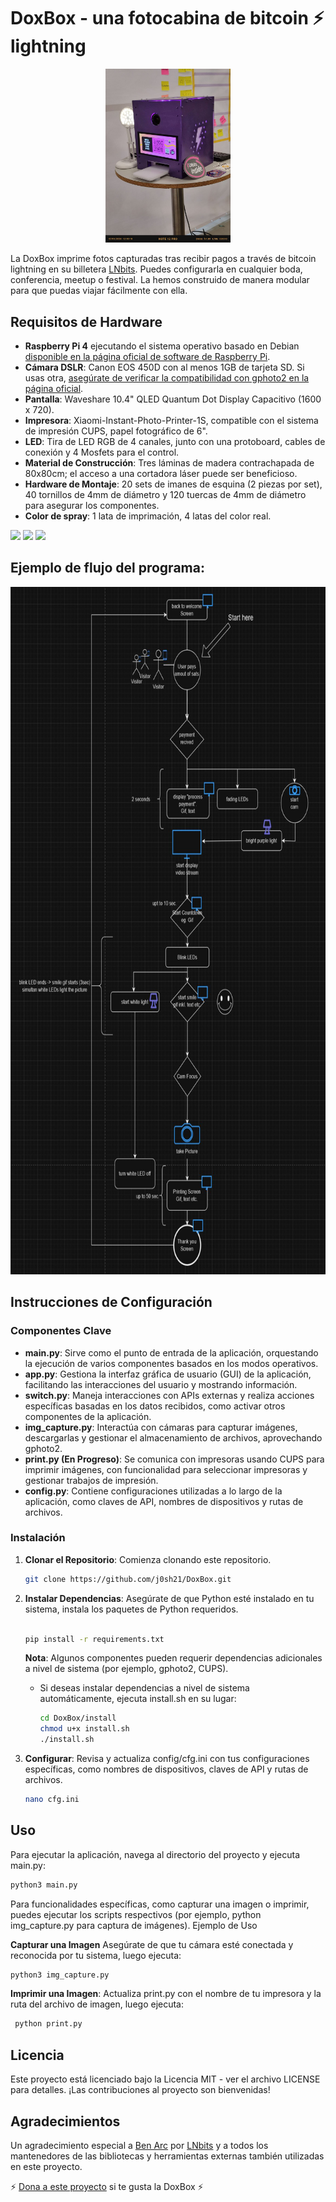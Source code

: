 
# DoxBox - una fotocabina de bitcoin ⚡️ lightning

<p align="center">
<img src="https://raw.githubusercontent.com/j0sh21/DoxBox/main/docs/images/Box.jpeg" width="200">
</p>

La DoxBox imprime fotos capturadas tras recibir pagos a través de bitcoin lightning en su billetera [LNbits](https://github.com/lnbits/lnbits).
Puedes configurarla en cualquier boda, conferencia, meetup o festival. La hemos construido de manera modular para que puedas viajar fácilmente con ella.


## Requisitos de Hardware

- **Raspberry Pi 4** ejecutando el sistema operativo basado en Debian [disponible en la página oficial de software de Raspberry Pi](https://www.raspberrypi.com/software/operating-systems/).
- **Cámara DSLR**: Canon EOS 450D con al menos 1GB de tarjeta SD. Si usas otra, [asegúrate de verificar la compatibilidad con gphoto2 en la página oficial](http://www.gphoto.org/proj/libgphoto2/support.php).
- **Pantalla**: Waveshare 10.4" QLED Quantum Dot Display Capacitivo (1600 x 720).
- **Impresora**: Xiaomi-Instant-Photo-Printer-1S, compatible con el sistema de impresión CUPS, papel fotográfico de 6".
- **LED**: Tira de LED RGB de 4 canales, junto con una protoboard, cables de conexión y 4 Mosfets para el control.
- **Material de Construcción**: Tres láminas de madera contrachapada de 80x80cm; el acceso a una cortadora láser puede ser beneficioso.
- **Hardware de Montaje**: 20 sets de imanes de esquina (2 piezas por set), 40 tornillos de 4mm de diámetro y 120 tuercas de 4mm de diámetro para asegurar los componentes.
- **Color de spray**: 1 lata de imprimación, 4 latas del color real.


  
<img src="https://github.com/j0sh21/DoxBox/assets/63317640/384280e0-cc6e-4bd0-9953-c318b5e12f15" height="200">
<img src="https://github.com/j0sh21/DoxBox/assets/63317640/e446af16-d840-4cbc-87f9-3d5f67b3a15d" height="200">
<img src="https://github.com/j0sh21/DoxBox/assets/63317640/4bcc6965-a1fa-41e5-8d07-cc7e3280bc58" height="200">


## Ejemplo de flujo del programa:

<img src="docs/images/flowchart.JPG" height="1100">



## Instrucciones de Configuración

### Componentes Clave

- **main.py**: Sirve como el punto de entrada de la aplicación, orquestando la ejecución de varios componentes basados en los modos operativos.
- **app.py**: Gestiona la interfaz gráfica de usuario (GUI) de la aplicación, facilitando las interacciones del usuario y mostrando información.
- **switch.py**: Maneja interacciones con APIs externas y realiza acciones específicas basadas en los datos recibidos, como activar otros componentes de la aplicación.
- **img_capture.py**: Interactúa con cámaras para capturar imágenes, descargarlas y gestionar el almacenamiento de archivos, aprovechando gphoto2.
- **print.py (En Progreso)**: Se comunica con impresoras usando CUPS para imprimir imágenes, con funcionalidad para seleccionar impresoras y gestionar trabajos de impresión.
- **config.py**: Contiene configuraciones utilizadas a lo largo de la aplicación, como claves de API, nombres de dispositivos y rutas de archivos.

### Instalación

1. **Clonar el Repositorio**: Comienza clonando este repositorio.

   ```sh
   git clone https://github.com/j0sh21/DoxBox.git
    ```
2. **Instalar Dependencias**: Asegúrate de que Python esté instalado en tu sistema, instala los paquetes de Python requeridos.

    ```sh

    pip install -r requirements.txt
    ```
    **Nota**: Algunos componentes pueden requerir dependencias adicionales a nivel de sistema (por ejemplo, gphoto2, CUPS).
   

   - Si deseas instalar dependencias a nivel de sistema automáticamente, ejecuta install.sh en su lugar:
      ```sh
      cd DoxBox/install
      chmod u+x install.sh
      ./install.sh

3. **Configurar**: Revisa y actualiza config/cfg.ini con tus configuraciones específicas, como nombres de dispositivos, claves de API y rutas de archivos.
   ```sh
   nano cfg.ini
## Uso

Para ejecutar la aplicación, navega al directorio del proyecto y ejecuta main.py:

 ```sh
python3 main.py
 ```
Para funcionalidades específicas, como capturar una imagen o imprimir, puedes ejecutar los scripts respectivos (por ejemplo, python img_capture.py para captura de imágenes).
Ejemplo de Uso

**Capturar una Imagen** Asegúrate de que tu cámara esté conectada y reconocida por tu sistema, luego ejecuta:

 ```sh
python3 img_capture.py
 ```
**Imprimir una Imagen**: Actualiza print.py con el nombre de tu impresora y la ruta del archivo de imagen, luego ejecuta:
 ```sh
  python print.py
 ```
## Licencia
Este proyecto está licenciado bajo la Licencia MIT - ver el archivo LICENSE para detalles. 
¡Las contribuciones al proyecto son bienvenidas! 

## Agradecimientos
Un agradecimiento especial a [Ben Arc](https://github.com/arcbtc) por [LNbits](https://github.com/lnbits/lnbits) y a todos los mantenedores de las bibliotecas y herramientas externas también utilizadas en este proyecto.

 ⚡️ [Dona a este proyecto](https://legend.lnbits.com/lnurlp/link/4Wc7ZE) si te gusta la DoxBox ⚡️

